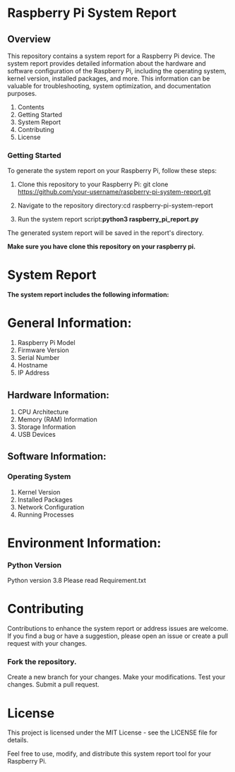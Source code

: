 # Raspberry Pi System Report

## Overview
This repository contains a system report for a Raspberry Pi device. The system report provides detailed information about the hardware and software configuration of the Raspberry Pi, including the operating system, kernel version, installed packages, and more. This information can be valuable for troubleshooting, system optimization, and documentation purposes.

1. Contents
2. Getting Started
3. System Report
4. Contributing
5. License

### Getting Started
To generate the system report on your Raspberry Pi, follow these steps:

1. Clone this repository to your Raspberry Pi:  git clone https://github.com/your-username/raspberry-pi-system-report.git

2. Navigate to the repository directory:cd raspberry-pi-system-report

3. Run the system report script:**python3 raspberry_pi_report.py**

The generated system report will be saved in the report's directory.

**Make sure you have clone this repository on your raspberry pi.**

# System Report
**The system report includes the following information:**

# General Information:
1. Raspberry Pi Model
2. Firmware Version
3. Serial Number
4. Hostname
5. IP Address

## Hardware Information:
1. CPU Architecture
2. Memory (RAM) Information
3. Storage Information
4. USB Devices

## Software Information:

### Operating System
1. Kernel Version
2. Installed Packages
3. Network Configuration
4. Running Processes

# Environment Information:

### Python Version
Python version 3.8
Please read Requirement.txt
# Contributing
Contributions to enhance the system report or address issues are welcome. If you find a bug or have a suggestion, please open an issue or create a pull request with your changes.

### Fork the repository.
Create a new branch for your changes.
Make your modifications.
Test your changes.
Submit a pull request.

# License
This project is licensed under the MIT License - see the LICENSE file for details.

Feel free to use, modify, and distribute this system report tool for your Raspberry Pi.


